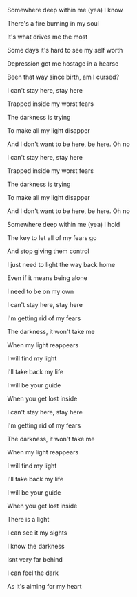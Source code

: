﻿Somewhere deep within me (yea) I know

There's a fire burning in my soul

It's what drives me the most

Some days it's hard to see my self worth

Depression got me hostage in a hearse

Been that way since birth, am I cursed?

I can't stay here, stay here

Trapped inside my worst fears

The darkness is trying

To make all my light disapper

And I don't want to be here, be here. Oh no

I can't stay here, stay here

Trapped inside my worst fears

The darkness is trying

To make all my light disapper

And I don't want to be here, be here. Oh no

Somewhere deep within me (yea) I hold

The key to let all of my fears go

And stop giving them control

I just need to light the way back home

Even if it means being alone

I need to be on my own

I can't stay here, stay here

I'm getting rid of my fears

The darkness, it won't take me

When my light reappears

I will find my light

I'll take back my life

I will be your guide

When you get lost inside

I can't stay here, stay here

I'm getting rid of my fears

The darkness, it won't take me

When my light reappears

I will find my light

I'll take back my life

I will be your guide

When you get lost inside

There is a light

I can see it my sights

I know the darkness

Isnt very far behind

I can feel the dark

As it's aiming for my heart
